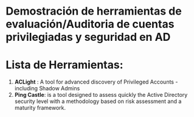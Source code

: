 # Demostración de herramientas de evaluación/Auditoria de cuentas privilegiadas y seguridad en AD

# Lista de Herramientas:
1. **ACLight** : A tool for advanced discovery of Privileged Accounts - including Shadow Admins
2. **Ping Castle**: is a tool designed to assess quickly the Active Directory security level with a methodology based on risk assessment and a maturity framework.
